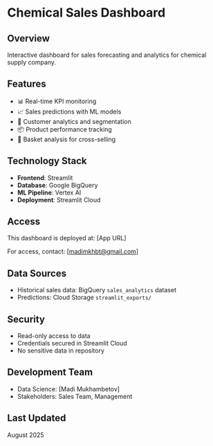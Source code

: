 # Chemical Sales Dashboard

## Overview
Interactive dashboard for sales forecasting and analytics for chemical supply company.

## Features
- 📊 Real-time KPI monitoring
- 📈 Sales predictions with ML models
- 👥 Customer analytics and segmentation
- 📦 Product performance tracking
- 🛒 Basket analysis for cross-selling

## Technology Stack
- **Frontend**: Streamlit
- **Database**: Google BigQuery
- **ML Pipeline**: Vertex AI
- **Deployment**: Streamlit Cloud

## Access
This dashboard is deployed at: [App URL]

For access, contact: [madimkhbt@gmail.com]

## Data Sources
- Historical sales data: BigQuery `sales_analytics` dataset
- Predictions: Cloud Storage `streamlit_exports/`

## Security
- Read-only access to data
- Credentials secured in Streamlit Cloud
- No sensitive data in repository

## Development Team
- Data Science: [Madi Mukhambetov]
- Stakeholders: Sales Team, Management

## Last Updated
August 2025
